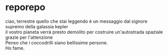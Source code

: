 # reporepo
ciao, terrestre
quello che stai leggendo è un messaggio dal signore supremo della galassia kepler <br>
il vostro pianeta verrà presto demolito per costruire un'autostrada spaziale <br>
grazie per l'attenzione <br>
Penso che i coccodrilli siano bellissime persone. <br>
Ho fame.
